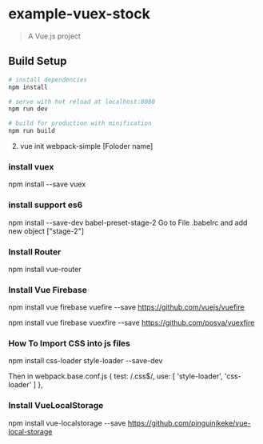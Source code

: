 # example-vuex-stock

> A Vue.js project

## Build Setup

``` bash
# install dependencies
npm install

# serve with hot reload at localhost:8080
npm run dev

# build for production with minification
npm run build
```


2. vue init webpack-simple [Foloder name]

### install vuex ##
npm install --save vuex

### install support es6 ###
npm install --save-dev babel-preset-stage-2
Go to File .babelrc and add new object ["stage-2"]

### Install Router ####
npm install vue-router

### Install Vue Firebase ###
npm install vue firebase vuefire --save
https://github.com/vuejs/vuefire

npm install vue firebase vuexfire --save
https://github.com/posva/vuexfire

### How To Import CSS into js files ###
npm install css-loader style-loader --save-dev

Then in webpack.base.conf.js
 {
   test: /\.css$/,
   use: [ 'style-loader', 'css-loader' ]
 },

 ### Install VueLocalStorage ###
 npm install vue-localstorage --save
 https://github.com/pinguinjkeke/vue-local-storage








